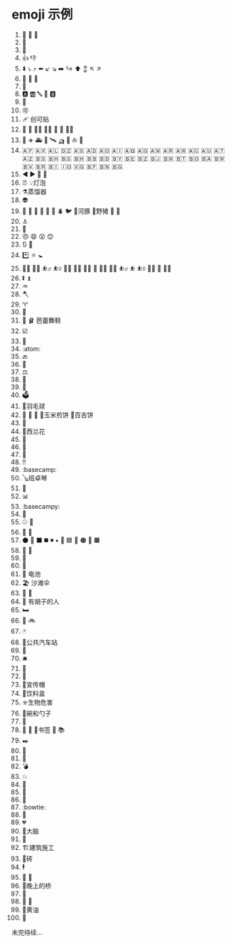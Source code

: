# emoji 示例

1. :apple: :avocado: :banana:
2. :100:
3. :1234:
4. :+1: :-1:
5. :arrow_down: :arrow_heading_down: :arrow_heading_up: :arrow_left: :arrow_lower_left: :arrow_lower_right: :arrow_right: :arrow_right_hook: :arrow_up: :arrow_up_down: :arrow_upper_left: :arrow_upper_right:
6. :1st_place_medal: :2nd_place_medal: :3rd_place_medal:
7. :8ball:
8. :a: :ab: :abc: :abcd: :b:
9. :abacus:
10. :accept:
11. :adhesive_bandage: 创可贴
12. :adult: :angel: :artist: :astronaut: :boy: :breast_feeding: :bride_with_veil:
13. :aerial_tramway: :airplane: :ambulance: :articulated_lorry: :artificial_satellite: :auto_rickshaw: :blue_car: :boat: :bus:
14. :afghanistan: :aland_islands: :albania: :algeria: :american_samoa: :andorra: :angola: :anguilla: :antarctica: :antigua_barbuda: :armenia: :argentina: :aruba: :ascension_island: :australia: :austria: :azerbaijan: :bahamas: :bahrain: :bahamas: :bahrain: :barbados: :bangladesh: :belarus: :belgium: :belize: :benin: :bermuda: :bhutan: :bolivia: :bosnia_herzegovina: :botswana: :bouvet_island: :brazil: :burundi: :british_indian_ocean_territory: :british_virgin_islands: :burkina_faso: :brunei: :bulgaria:
15. :arrow_backward: :arrow_forward: :arrow_up_small: :arrow_down_small:
16. :alarm_clock: :bulb:灯泡
17. :alembic:蒸馏器
18. :alien:
19. :amphora: :ant: :baby_chick: :badger: :bear: :bee: :beetle: :bird: :blowfish:河豚 :boar:野猪 :bug: :butterfly:
20. :anchor:
21. :anger:
22. :angry: :anguished: :astonished: :blush:
23. :arrows_clockwise: :arrows_counterclockwise:
24. :asterisk: :atom_symbol: :baby_symbol:
25. :bald_man: :bald_woman: :basketball_man: :basketball_woman: :biking_man: :biking_woman: :blond_haired_man: :blond_haired_person: :blond_haired_woman: :blonde_woman: :bouncing_ball_man: :bouncing_ball_person: :bouncing_ball_woman: :bowing_man: :bow: :bowing_woman:
26. :arrow_double_down: :arrow_double_up:
27. :aquarius:
28. :axe:
29. :aries:
30. :art:
31. :athletic_shoe: :ballet_shoes: 芭蕾舞鞋
32. :ballot_box_with_check:
33. :atm:
34. :atom:
35. :back:
36. :bacon:
37. :balance_scale:
38. :baby:
39. :baby_bottle:
40. :ballot_box:
41. :badminton:羽毛球
42. :baguette_bread: :bread: :birthday: :burrito:玉米煎饼 :bagel:百吉饼
43. :baggage_claim:
44. :broccoli:西兰花
45. :basket:
46. :balloon:
47. :bamboo:
48. :bangbang:
49. :basecamp:
50. :banjo:班卓琴
51. :bank:
52. :bar_chart:
53. :basecampy:
54. :barber:
55. :baseball: :basketball:
56. :black_flag: :checkered_flag:
57. :black_circle: :black_heart: :black_large_square: :black_medium_square: :black_medium_small_square: :black_small_square:  :blue_heart: :blue_square: :black_square_button: :brown_circle: :brown_heart: :brown_square:
58. :bath: :bathtub:
59. :bat:
60. :beginner:
61. :battery: 电池
62. :beach_umbrella: 沙滩伞
63. :beer: :beers:
64. :bearded_person: 有胡子的人
65. :bed:
66. :bicyclist: :bike:
67. :black_joker:
68. :busstop:公共汽车站
69. :bell:
70. :bellhop_bell:
71. :bikini:
72. :bento:
73. :billed_cap:宣传帽
74. :beverage_box:饮料盒
75. :biohazard:生物危害
76. :bowl_with_spoon:碗和勺子
77. :bowling:
78. :blue_book: :book: :bookmark:书签 :bookmark_tabs: :books:
79. :black_nib:
80. :blossom:
81. :bone:
82. :bomb:
83. :boom:
84. :boot:
85. :bouquet:
86. :bow_and_arrow:
87. :bowtie:
88. :boxing_glove:
89. :broken_heart:
90. :brain:大脑
91. :broom:
92. :building_construction:建筑施工
93. :bricks:砖
94. :business_suit_levitating:
95. :bust_in_silhouette: :busts_in_silhouette:
96. :bridge_at_night:晚上的桥
97. :briefcase:
98. :bullettrain_front: :bullettrain_side:
99. :butter:黄油
100. :cactus:

未完待续...
